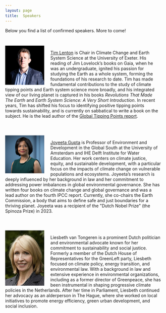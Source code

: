 ```yaml
---
layout: page
title:  Speakers
---
```


Below you find a list of confirmed speakers. More to come!

<div style="overflow: hidden; margin-top: 40px;">
  <img style="float: left; margin-right: 20px;" src="/assets/image24/speakers/tim.jpg" width="25%"/>
  <p><a href='https://scholar.google.nl/citations?user=DiCOJ64AAAAJ&hl=nl&oi=ao'>Tim Lenton</a> is Chair in Climate Change and Earth System Science at the University of Exeter. His reading of Jim Lovelock’s books on Gaia, when he was an undergraduate, ignited his passion for studying the Earth as a whole system, forming the foundations of his research to date. Tim has made fundamental contributions to the study of climate tipping points and Earth system science more broadly, and his integrated view of our living planet is captured in his books <i>Revolutions That Made The Earth</i> and <i>Earth System Science: A Very Short Introduction</i>. In recent years, Tim has shifted his focus to identifying positive tipping points towards sustainability, and is currently on sabbatical to write a book on the subject. He is the lead author of the <a href='https://global-tipping-points.org/'>Global Tipping Points report</a>.
  </p>
</div>

<div style="overflow: hidden; margin-top: 40px;"> <img style="float: left; margin-right: 20px;" src="/assets/image24/speakers/joyeeta.png" width="25%"/>
  <p><a href='https://scholar.google.nl/citations?user=LtjhLZAAAAAJ&hl=en&oi=ao'>Joyeeta Gupta</a> is Professor of Environment and Development in the Global South at the University of Amsterdam and IHE Delft Institute for Water Education. Her work centers on climate justice, equity, and sustainable development, with a particular focus on the impacts of climate change on vulnerable populations and ecosystems. Joyeeta’s research is deeply influenced by her background in law and her commitment to addressing power imbalances in global environmental governance. She has written four books on climate change and global governance and was a lead author on the fourth IPCC report. Currently, she co-chairs the Earth Commission, a body that aims to define safe and just boundaries for a thriving planet. Joyeeta was a recipient of the "Dutch Nobel Prize" (the Spinoza Prize) in 2023.
  </p>
</div>

<div style="overflow: hidden; margin-top: 40px;"> <img style="float: left; margin-right: 20px;" src="/assets/image24/speakers/liesbeth.jpg" width="25%"/>
  <p>Liesbeth van Tongeren is a prominent Dutch politician and environmental advocate known for her commitment to sustainability and social justice. Formerly a member of the Dutch House of Representatives for the GreenLeft party, Liesbeth focused on climate policy, energy transition, and environmental law. With a background in law and extensive experience in environmental organizations, including as a former director of Greenpeace, she has been instrumental in shaping progressive climate policies in the Netherlands. After her time in Parliament, Liesbeth continued her advocacy as an alderperson in The Hague, where she worked on local initiatives to promote energy efficiency, green urban development, and social inclusion.
  </p>
</div>